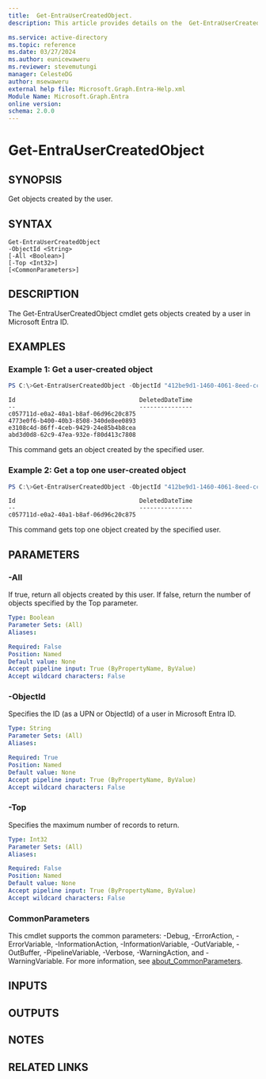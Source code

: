 ```yaml
---
title:  Get-EntraUserCreatedObject.
description: This article provides details on the  Get-EntraUserCreatedObject Command.

ms.service: active-directory
ms.topic: reference
ms.date: 03/27/2024
ms.author: eunicewaweru
ms.reviewer: stevemutungi
manager: CelesteDG
author: msewaweru
external help file: Microsoft.Graph.Entra-Help.xml
Module Name: Microsoft.Graph.Entra
online version:
schema: 2.0.0
---
```


# Get-EntraUserCreatedObject

## SYNOPSIS
Get objects created by the user.

## SYNTAX

```
Get-EntraUserCreatedObject 
-ObjectId <String> 
[-All <Boolean>] 
[-Top <Int32>] 
[<CommonParameters>]
```

## DESCRIPTION
The Get-EntraUserCreatedObject cmdlet gets objects created by a user in Microsoft Entra ID.

## EXAMPLES

### Example 1: Get a user-created object
```powershell
PS C:\>Get-EntraUserCreatedObject -ObjectId "412be9d1-1460-4061-8eed-cca203fcb215"
```
```output
Id                                   DeletedDateTime
--                                   ---------------
c057711d-e0a2-40a1-b8af-06d96c20c875
4773e0f6-b400-40b3-8508-340de8ee0893
e3108c4d-86ff-4ceb-9429-24e85b4b8cea
abd3d0d8-62c9-47ea-932e-f80d413c7808
```
This command gets an object created by the specified user.

### Example 2: Get a top one user-created object
```powershell
PS C:\>Get-EntraUserCreatedObject -ObjectId "412be9d1-1460-4061-8eed-cca203fcb215" -Top 1
```
```output
Id                                   DeletedDateTime
--                                   ---------------
c057711d-e0a2-40a1-b8af-06d96c20c875
```
This command gets top one object created by the specified user.

## PARAMETERS

### -All
If true, return all objects created by this user.
If false, return the number of objects specified by the Top parameter.

```yaml
Type: Boolean
Parameter Sets: (All)
Aliases:

Required: False
Position: Named
Default value: None
Accept pipeline input: True (ByPropertyName, ByValue)
Accept wildcard characters: False
```

### -ObjectId
Specifies the ID (as a UPN or ObjectId) of a user in Microsoft Entra ID.

```yaml
Type: String
Parameter Sets: (All)
Aliases:

Required: True
Position: Named
Default value: None
Accept pipeline input: True (ByPropertyName, ByValue)
Accept wildcard characters: False
```

### -Top
Specifies the maximum number of records to return.

```yaml
Type: Int32
Parameter Sets: (All)
Aliases:

Required: False
Position: Named
Default value: None
Accept pipeline input: True (ByPropertyName, ByValue)
Accept wildcard characters: False
```

### CommonParameters
This cmdlet supports the common parameters: -Debug, -ErrorAction, -ErrorVariable, -InformationAction, -InformationVariable, -OutVariable, -OutBuffer, -PipelineVariable, -Verbose, -WarningAction, and -WarningVariable. For more information, see [about_CommonParameters](http://go.microsoft.com/fwlink/?LinkID=113216).

## INPUTS

## OUTPUTS

## NOTES

## RELATED LINKS
